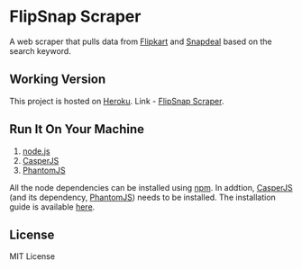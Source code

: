 # FlipSnap Scraper

A web scraper that pulls data from [Flipkart](http://www.flipkart.com) and [Snapdeal](http://www.snapdeal.com) based on the search keyword.

## Working Version
This project is hosted on [Heroku](http://www.heroku.com). Link - [FlipSnap Scraper](http://www.flip-snap-scraper.herokuapp.com).

## Run It On Your Machine

1. [node.js](https://nodejs.org)
2. [CasperJS](http://casperjs.org/)
3. [PhantomJS](http://phantomjs.org/)

All the node dependencies can be installed using [npm](https://docs.npmjs.com/cli/install). In addtion, [CasperJS](http://casperjs.org/) (and its dependency, [PhantomJS](http://phantomjs.org/)) needs to be installed. The installation guide is available [here](http://docs.casperjs.org/en/latest/installation.html).

## License
MIT License